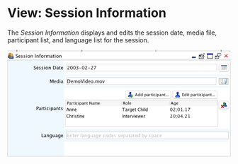 # View: Session Information

The *Session Information* displays and edits the session date, media file, participant list, and language list for the session.

![../images/EditorView_SessionInformation.png](../images/EditorView_SessionInformation.png)
